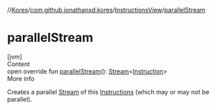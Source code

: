 //[Kores](../../index.md)/[com.github.jonathanxd.kores](../index.md)/[InstructionsView](index.md)/[parallelStream](parallel-stream.md)



# parallelStream  
[jvm]  
Content  
open override fun [parallelStream](parallel-stream.md)(): [Stream](https://docs.oracle.com/javase/8/docs/api/java/util/stream/Stream.html)<[Instruction](../-instruction/index.md)>  
More info  


Creates a parallel [Stream](https://docs.oracle.com/javase/8/docs/api/java/util/stream/Stream.html) of this [Instructions](../-instructions/index.md) (which may or may not be parallel).

  



